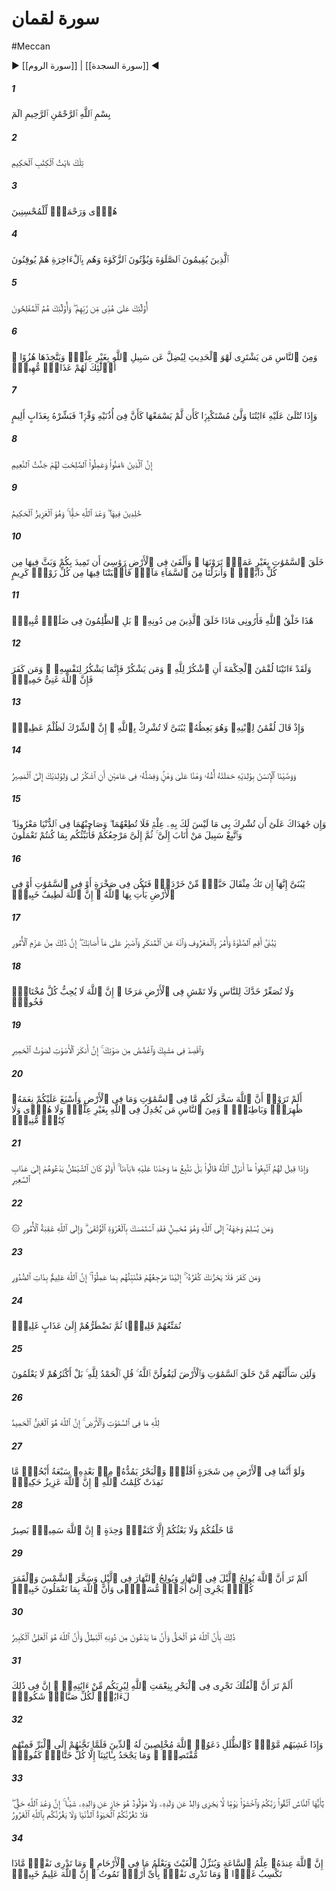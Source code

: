 # سورة لقمان
#Meccan
▶ [[سورة الروم]] | [[سورة السجدة]] ◀
##### 1
<span class="ayah hovertext" data-hover="الم [الف لام ميم‌]">بِسْمِ ٱللَّهِ ٱلرَّحْمَٰنِ ٱلرَّحِيمِ الٓمٓ</span>
##### 2
<span class="ayah hovertext" data-hover="اين آيات كتاب حكمت‌آموز است‌">تِلْكَ ءَايَٰتُ ٱلْكِتَٰبِ ٱلْحَكِيمِ</span>
##### 3
<span class="ayah hovertext" data-hover="رهنمود و رحمتى براى نيكوكاران‌">هُدًۭى وَرَحْمَةًۭ لِّلْمُحْسِنِينَ</span>
##### 4
<span class="ayah hovertext" data-hover="[همان‌] كسانى كه نماز را برپا مى‌دارند و زكات را مى‌پردازند و به آخرت يقين دارند">ٱلَّذِينَ يُقِيمُونَ ٱلصَّلَوٰةَ وَيُؤْتُونَ ٱلزَّكَوٰةَ وَهُم بِٱلْءَاخِرَةِ هُمْ يُوقِنُونَ</span>
##### 5
<span class="ayah hovertext" data-hover="اينانند كه از سوى پروردگارشان از هدايتى برخوردارند و هم اينانند كه رستگارند">أُو۟لَٰٓئِكَ عَلَىٰ هُدًۭى مِّن رَّبِّهِمْ ۖ وَأُو۟لَٰٓئِكَ هُمُ ٱلْمُفْلِحُونَ</span>
##### 6
<span class="ayah hovertext" data-hover="و از مردمان كسى هست كه خريدار سخنان سرگرم‌كننده است تا بى‌هيچ علمى [مردمان را] از راه خدا گمراه گرداند، و آن را به ريشخند گيرد، اينانند كه عذابى خفت‌بار [در پيش‌] دارند">وَمِنَ ٱلنَّاسِ مَن يَشْتَرِى لَهْوَ ٱلْحَدِيثِ لِيُضِلَّ عَن سَبِيلِ ٱللَّهِ بِغَيْرِ عِلْمٍۢ وَيَتَّخِذَهَا هُزُوًا ۚ أُو۟لَٰٓئِكَ لَهُمْ عَذَابٌۭ مُّهِينٌۭ</span>
##### 7
<span class="ayah hovertext" data-hover="و چون آيات ما بر او خوانده شود، متكبرانه روى برگرداند كه گويى آن را نشنيده است، چنانكه گويى در گوشهايش سنگينى‌اى هست، پس او را از عذاب دردناك خبر ده‌">وَإِذَا تُتْلَىٰ عَلَيْهِ ءَايَٰتُنَا وَلَّىٰ مُسْتَكْبِرًۭا كَأَن لَّمْ يَسْمَعْهَا كَأَنَّ فِىٓ أُذُنَيْهِ وَقْرًۭا ۖ فَبَشِّرْهُ بِعَذَابٍ أَلِيمٍ</span>
##### 8
<span class="ayah hovertext" data-hover="بى‌گمان كسانى كه ايمان آورده‌اند و كارهاى شايسته كرده‌اند، بوستانهاى پرناز و نعمت براى آنان است‌">إِنَّ ٱلَّذِينَ ءَامَنُوا۟ وَعَمِلُوا۟ ٱلصَّٰلِحَٰتِ لَهُمْ جَنَّٰتُ ٱلنَّعِيمِ</span>
##### 9
<span class="ayah hovertext" data-hover="كه جاودانه در آنند، وعده الهى حق است، و او پيروزمند فرزانه است‌">خَٰلِدِينَ فِيهَا ۖ وَعْدَ ٱللَّهِ حَقًّۭا ۚ وَهُوَ ٱلْعَزِيزُ ٱلْحَكِيمُ</span>
##### 10
<span class="ayah hovertext" data-hover="آسمانها را بدون ستونهايى كه ببينيد پديد آورد، و در زمين كوهها بيفكند تا شما را نجنباند، و در آن از هرگونه جانورى پراكند، و از آسمان آبى فرو فرستاديم، آنگاه در آن از هر گونه‌اى ارزشمند رويانديم">خَلَقَ ٱلسَّمَٰوَٰتِ بِغَيْرِ عَمَدٍۢ تَرَوْنَهَا ۖ وَأَلْقَىٰ فِى ٱلْأَرْضِ رَوَٰسِىَ أَن تَمِيدَ بِكُمْ وَبَثَّ فِيهَا مِن كُلِّ دَآبَّةٍۢ ۚ وَأَنزَلْنَا مِنَ ٱلسَّمَآءِ مَآءًۭ فَأَنۢبَتْنَا فِيهَا مِن كُلِّ زَوْجٍۢ كَرِيمٍ</span>
##### 11
<span class="ayah hovertext" data-hover="اين آفرينش خداست، پس به من نشان دهيد كسانى كه [مدعى و] در برابر او هستند چه چيزى آفريده‌اند؟ آرى ستمكاران [مشرك‌] در گمراهى آشكارند">هَٰذَا خَلْقُ ٱللَّهِ فَأَرُونِى مَاذَا خَلَقَ ٱلَّذِينَ مِن دُونِهِۦ ۚ بَلِ ٱلظَّٰلِمُونَ فِى ضَلَٰلٍۢ مُّبِينٍۢ</span>
##### 12
<span class="ayah hovertext" data-hover="و به راستى به لقمان حكمت بخشيديم، كه خداى را سپاس گو، [و بدان كه‌] هر كس سپاسگزارى كند، همانا به سود خويش سپاس گزارده است، و هر كس كفران ورزد، [بداند كه‌] خداوند بى‌نياز ستوده است‌">وَلَقَدْ ءَاتَيْنَا لُقْمَٰنَ ٱلْحِكْمَةَ أَنِ ٱشْكُرْ لِلَّهِ ۚ وَمَن يَشْكُرْ فَإِنَّمَا يَشْكُرُ لِنَفْسِهِۦ ۖ وَمَن كَفَرَ فَإِنَّ ٱللَّهَ غَنِىٌّ حَمِيدٌۭ</span>
##### 13
<span class="ayah hovertext" data-hover="و چنين بود كه لقمان به پسرش -كه پندش مى‌دادگفت فرزندم به خداوند شرك مياور، چرا كه شرك ستم بزرگى است‌">وَإِذْ قَالَ لُقْمَٰنُ لِٱبْنِهِۦ وَهُوَ يَعِظُهُۥ يَٰبُنَىَّ لَا تُشْرِكْ بِٱللَّهِ ۖ إِنَّ ٱلشِّرْكَ لَظُلْمٌ عَظِيمٌۭ</span>
##### 14
<span class="ayah hovertext" data-hover="و انسان را در حق پدر و مادرش سفارش كرديم كه مادرش او را با ضعف روزافزون، آبستن بوده است، [و شير دادن‌] و از شير گرفتن او دو سال به طول انجاميده، براى من و پدر و مادرت سپاس بگزار كه سير و سرانجام به سوى من است‌">وَوَصَّيْنَا ٱلْإِنسَٰنَ بِوَٰلِدَيْهِ حَمَلَتْهُ أُمُّهُۥ وَهْنًا عَلَىٰ وَهْنٍۢ وَفِصَٰلُهُۥ فِى عَامَيْنِ أَنِ ٱشْكُرْ لِى وَلِوَٰلِدَيْكَ إِلَىَّ ٱلْمَصِيرُ</span>
##### 15
<span class="ayah hovertext" data-hover="و اگر تو را وادارند چيزى را كه بدان علم ندارى شريك من گردانى، از آنان فرمان مبر، و با آنان در دنيا به نيكى همنشينى كن، و به راه كسى برو كه به سوى من بازگشته است، سپس بازگشت شما به سوى من است، آنگاه از [حقيقت و نتيجه‌] كار و كردارتان آگاهتان مى‌سازم‌">وَإِن جَٰهَدَاكَ عَلَىٰٓ أَن تُشْرِكَ بِى مَا لَيْسَ لَكَ بِهِۦ عِلْمٌۭ فَلَا تُطِعْهُمَا ۖ وَصَاحِبْهُمَا فِى ٱلدُّنْيَا مَعْرُوفًۭا ۖ وَٱتَّبِعْ سَبِيلَ مَنْ أَنَابَ إِلَىَّ ۚ ثُمَّ إِلَىَّ مَرْجِعُكُمْ فَأُنَبِّئُكُم بِمَا كُنتُمْ تَعْمَلُونَ</span>
##### 16
<span class="ayah hovertext" data-hover="فرزندم بدان كه اگر [عملى‌] هم سنگ دانه خردلى باشد، و آنگاه در دل تخته‌سنگى يا در آسمانها يا در زمين نهفته باشد، خداوند آن را به ميان مى‌آورد، چرا كه خداوند باريك‌بين آگاه است‌">يَٰبُنَىَّ إِنَّهَآ إِن تَكُ مِثْقَالَ حَبَّةٍۢ مِّنْ خَرْدَلٍۢ فَتَكُن فِى صَخْرَةٍ أَوْ فِى ٱلسَّمَٰوَٰتِ أَوْ فِى ٱلْأَرْضِ يَأْتِ بِهَا ٱللَّهُ ۚ إِنَّ ٱللَّهَ لَطِيفٌ خَبِيرٌۭ</span>
##### 17
<span class="ayah hovertext" data-hover="فرزندم نماز را برپا دار و امر به معروف و نهى از منكر كن، و بر مصيبتى كه تو را فرارسد شكيبايى كن كه اين از كارهاى سترگ است‌">يَٰبُنَىَّ أَقِمِ ٱلصَّلَوٰةَ وَأْمُرْ بِٱلْمَعْرُوفِ وَٱنْهَ عَنِ ٱلْمُنكَرِ وَٱصْبِرْ عَلَىٰ مَآ أَصَابَكَ ۖ إِنَّ ذَٰلِكَ مِنْ عَزْمِ ٱلْأُمُورِ</span>
##### 18
<span class="ayah hovertext" data-hover="و رويت را از مردم [به تكبر] برمگردان و در زمين خرامان راه مرو، چرا كه خداوند، هيچ متكبر فخرفروشى را دوست ندارد">وَلَا تُصَعِّرْ خَدَّكَ لِلنَّاسِ وَلَا تَمْشِ فِى ٱلْأَرْضِ مَرَحًا ۖ إِنَّ ٱللَّهَ لَا يُحِبُّ كُلَّ مُخْتَالٍۢ فَخُورٍۢ</span>
##### 19
<span class="ayah hovertext" data-hover="و ميانه‌روى كن و صدايت را آهسته بدار، چرا كه ناخوشترين آوازها بانگ درازگوشان است‌">وَٱقْصِدْ فِى مَشْيِكَ وَٱغْضُضْ مِن صَوْتِكَ ۚ إِنَّ أَنكَرَ ٱلْأَصْوَٰتِ لَصَوْتُ ٱلْحَمِيرِ</span>
##### 20
<span class="ayah hovertext" data-hover="آيا نينديشيده‌ايد كه خداوند آنچه در آسمانها و آنچه در زمين است، براى شما رام كرد، و نعمتهاى آشكار و پنهانش را بر شما تمام كرد، و از مردم كسى هست كه بدون هيچ علمى و هيچ رهنمودى و هيچ كتاب روشنگرى در حق خداوند مجادله مى‌كند">أَلَمْ تَرَوْا۟ أَنَّ ٱللَّهَ سَخَّرَ لَكُم مَّا فِى ٱلسَّمَٰوَٰتِ وَمَا فِى ٱلْأَرْضِ وَأَسْبَغَ عَلَيْكُمْ نِعَمَهُۥ ظَٰهِرَةًۭ وَبَاطِنَةًۭ ۗ وَمِنَ ٱلنَّاسِ مَن يُجَٰدِلُ فِى ٱللَّهِ بِغَيْرِ عِلْمٍۢ وَلَا هُدًۭى وَلَا كِتَٰبٍۢ مُّنِيرٍۢ</span>
##### 21
<span class="ayah hovertext" data-hover="و چون به ايشان گفته شود از آنچه خداوند نازل كرده است پيروى كنيد گويند بلكه از آنچه پدرانمان را طرف‌دار آن يافته‌ايم پيروى مى‌كنيم، حتى اگر شيطان ايشان را به سوى عذاب آتش دوزخ بخواند؟">وَإِذَا قِيلَ لَهُمُ ٱتَّبِعُوا۟ مَآ أَنزَلَ ٱللَّهُ قَالُوا۟ بَلْ نَتَّبِعُ مَا وَجَدْنَا عَلَيْهِ ءَابَآءَنَآ ۚ أَوَلَوْ كَانَ ٱلشَّيْطَٰنُ يَدْعُوهُمْ إِلَىٰ عَذَابِ ٱلسَّعِيرِ</span>
##### 22
<span class="ayah hovertext" data-hover="و هر كس روى دلش را به سوى خداوند نهد و نيكوكار باشد، به راستى كه دست در دستاويز استوارى زده است، و سرانجام كارها با خداوند است‌">۞ وَمَن يُسْلِمْ وَجْهَهُۥٓ إِلَى ٱللَّهِ وَهُوَ مُحْسِنٌۭ فَقَدِ ٱسْتَمْسَكَ بِٱلْعُرْوَةِ ٱلْوُثْقَىٰ ۗ وَإِلَى ٱللَّهِ عَٰقِبَةُ ٱلْأُمُورِ</span>
##### 23
<span class="ayah hovertext" data-hover="و هر كس كفر ورزد، كفر او تو را اندوهگين نكند، بازگشتشان به سوى ماست، آنگاه ايشان را از [حقيقت و نتيجه‌] آنچه كرده‌اند آگاه سازيم، كه بى‌گمان خداوند داناى راز دلهاست‌">وَمَن كَفَرَ فَلَا يَحْزُنكَ كُفْرُهُۥٓ ۚ إِلَيْنَا مَرْجِعُهُمْ فَنُنَبِّئُهُم بِمَا عَمِلُوٓا۟ ۚ إِنَّ ٱللَّهَ عَلِيمٌۢ بِذَاتِ ٱلصُّدُورِ</span>
##### 24
<span class="ayah hovertext" data-hover="اندكى برخوردارشان سازيم، سپس به عذابى سخت و سنگين دچارشان سازيم‌">نُمَتِّعُهُمْ قَلِيلًۭا ثُمَّ نَضْطَرُّهُمْ إِلَىٰ عَذَابٍ غَلِيظٍۢ</span>
##### 25
<span class="ayah hovertext" data-hover="و اگر از ايشان پرسى چه كسى آسمانها و زمين را آفريده است گويند خداوند، بگو سپاس خداى را، ولى بيشترينه آنان نمى‌دانند">وَلَئِن سَأَلْتَهُم مَّنْ خَلَقَ ٱلسَّمَٰوَٰتِ وَٱلْأَرْضَ لَيَقُولُنَّ ٱللَّهُ ۚ قُلِ ٱلْحَمْدُ لِلَّهِ ۚ بَلْ أَكْثَرُهُمْ لَا يَعْلَمُونَ</span>
##### 26
<span class="ayah hovertext" data-hover="آنچه در آسمانها و زمين است از آن خداوند است، بى‌گمان خداوند بى‌نياز ستوده است‌">لِلَّهِ مَا فِى ٱلسَّمَٰوَٰتِ وَٱلْأَرْضِ ۚ إِنَّ ٱللَّهَ هُوَ ٱلْغَنِىُّ ٱلْحَمِيدُ</span>
##### 27
<span class="ayah hovertext" data-hover="و اگر آنچه درخت در زمين هست، قلم شود، و دريا [چون مركب باشد] سپس هفت دريا به آن مدد برساند، كلمات الهى به پايان نرسد، كه خداوند پيروزمند فرزانه است‌">وَلَوْ أَنَّمَا فِى ٱلْأَرْضِ مِن شَجَرَةٍ أَقْلَٰمٌۭ وَٱلْبَحْرُ يَمُدُّهُۥ مِنۢ بَعْدِهِۦ سَبْعَةُ أَبْحُرٍۢ مَّا نَفِدَتْ كَلِمَٰتُ ٱللَّهِ ۗ إِنَّ ٱللَّهَ عَزِيزٌ حَكِيمٌۭ</span>
##### 28
<span class="ayah hovertext" data-hover="آفرينش و برانگيختن شما [در قيامت‌] جز مانند تنى يگانه نيست، بى‌گمان خداوند شنواى بيناست‌">مَّا خَلْقُكُمْ وَلَا بَعْثُكُمْ إِلَّا كَنَفْسٍۢ وَٰحِدَةٍ ۗ إِنَّ ٱللَّهَ سَمِيعٌۢ بَصِيرٌ</span>
##### 29
<span class="ayah hovertext" data-hover="آيا ننگريسته‌اى كه خداوند از شب مى‌كاهد و بر روز مى‌افزايد و از روز مى‌كاهد و بر شب مى‌افزايد و خورشيد و ماه را رام كرده است كه هر يك تا سرآمدى معين روان است، و خداوند به آنچه مى‌كنيد آگاه است‌">أَلَمْ تَرَ أَنَّ ٱللَّهَ يُولِجُ ٱلَّيْلَ فِى ٱلنَّهَارِ وَيُولِجُ ٱلنَّهَارَ فِى ٱلَّيْلِ وَسَخَّرَ ٱلشَّمْسَ وَٱلْقَمَرَ كُلٌّۭ يَجْرِىٓ إِلَىٰٓ أَجَلٍۢ مُّسَمًّۭى وَأَنَّ ٱللَّهَ بِمَا تَعْمَلُونَ خَبِيرٌۭ</span>
##### 30
<span class="ayah hovertext" data-hover="اين از آن است كه خداوند بر حق است، و آنچه به جاى او مى‌پرستند، باطل است، و بى‌گمان خداوند است كه بلندمرتبه بزرگ است‌">ذَٰلِكَ بِأَنَّ ٱللَّهَ هُوَ ٱلْحَقُّ وَأَنَّ مَا يَدْعُونَ مِن دُونِهِ ٱلْبَٰطِلُ وَأَنَّ ٱللَّهَ هُوَ ٱلْعَلِىُّ ٱلْكَبِيرُ</span>
##### 31
<span class="ayah hovertext" data-hover="آيا ننگريسته‌اى كه كشتيها به نعمت الهى در دريا روانند، تا به شما از آيات خويش بنماياند، بى‌گمان در اين براى هر شكيباى شاكرى مايه‌هاى عبرت هست‌">أَلَمْ تَرَ أَنَّ ٱلْفُلْكَ تَجْرِى فِى ٱلْبَحْرِ بِنِعْمَتِ ٱللَّهِ لِيُرِيَكُم مِّنْ ءَايَٰتِهِۦٓ ۚ إِنَّ فِى ذَٰلِكَ لَءَايَٰتٍۢ لِّكُلِّ صَبَّارٍۢ شَكُورٍۢ</span>
##### 32
<span class="ayah hovertext" data-hover="و چون موجى سايبان‌وار آنان را فراگيرد، خداوند را در حالى كه دين خود را براى او پيراسته مى‌دارند، به دعا مى‌خوانند آنگاه چون آنان را برهاند و به خشكى برساند، بعضى از ايشان ميانه‌رو [و درستكارند] [و بعضى كجرو] و جز غدار ناسپاس كسى منكر آيات ما نمى‌شود">وَإِذَا غَشِيَهُم مَّوْجٌۭ كَٱلظُّلَلِ دَعَوُا۟ ٱللَّهَ مُخْلِصِينَ لَهُ ٱلدِّينَ فَلَمَّا نَجَّىٰهُمْ إِلَى ٱلْبَرِّ فَمِنْهُم مُّقْتَصِدٌۭ ۚ وَمَا يَجْحَدُ بِـَٔايَٰتِنَآ إِلَّا كُلُّ خَتَّارٍۢ كَفُورٍۢ</span>
##### 33
<span class="ayah hovertext" data-hover="اى مردم از پروردگارتان پروا كنيد و از روزى بترسيد كه هيچ پدرى به داد فرزندش نرسد، و هيچ فرزندى فريادرس پدرش نباشد، بى‌گمان وعده الهى حق است، پس زندگانى دنيا شما را نفريبد، و [شيطان‌] فريبكار شما را نسبت به خداوند فريفته نگرداند">يَٰٓأَيُّهَا ٱلنَّاسُ ٱتَّقُوا۟ رَبَّكُمْ وَٱخْشَوْا۟ يَوْمًۭا لَّا يَجْزِى وَالِدٌ عَن وَلَدِهِۦ وَلَا مَوْلُودٌ هُوَ جَازٍ عَن وَالِدِهِۦ شَيْـًٔا ۚ إِنَّ وَعْدَ ٱللَّهِ حَقٌّۭ ۖ فَلَا تَغُرَّنَّكُمُ ٱلْحَيَوٰةُ ٱلدُّنْيَا وَلَا يَغُرَّنَّكُم بِٱللَّهِ ٱلْغَرُورُ</span>
##### 34
<span class="ayah hovertext" data-hover="بى‌گمان آگاهى از قيامت خاص خداوند است، و باران را نيز او نازل مى‌كند، و مى‌داند كه در رحمها چيست، و هيچ كس نمى‌داند كه فردا چه به دست مى‌آورد، و هيچ كس نمى‌داند كه در كدامين سرزمين مى‌ميرد، بى‌گمان خداوند داناى آگاه است‌">إِنَّ ٱللَّهَ عِندَهُۥ عِلْمُ ٱلسَّاعَةِ وَيُنَزِّلُ ٱلْغَيْثَ وَيَعْلَمُ مَا فِى ٱلْأَرْحَامِ ۖ وَمَا تَدْرِى نَفْسٌۭ مَّاذَا تَكْسِبُ غَدًۭا ۖ وَمَا تَدْرِى نَفْسٌۢ بِأَىِّ أَرْضٍۢ تَمُوتُ ۚ إِنَّ ٱللَّهَ عَلِيمٌ خَبِيرٌۢ</span>
